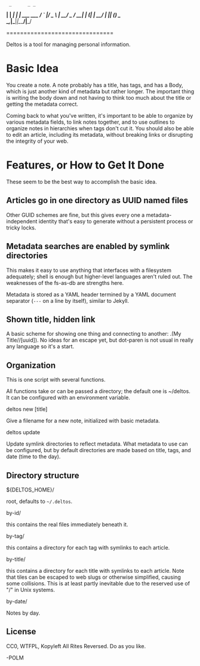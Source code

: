 
     _      _ _            
  __| | ___| | |_ ___  ___ 
 / _` |/ _ \ | __/ _ \/ __|
| (_| |  __/ | || (_) \__ \
 \__,_|\___|_|\__\___/|___/
                           
===============================

Deltos is a tool for managing personal information. 

# Basic Idea

You create a note. A note probably has a title, has tags, and has a Body, which
is just another kind of metadata but rather longer. The important thing is
writing the body down and not having to think too much about the title or
getting the metadata correct.

Coming back to what you've written, it's important to be able to organize by
various metadata fields, to link notes together, and to use outlines to
organize notes in hierarchies when tags don't cut it. You should also be able
to edit an article, including its metadata, without breaking links or
disrupting the integrity of your web. 

# Features, or How to Get It Done

These seem to be the best way to accomplish the basic idea. 

## Articles go in one directory as UUID named files

Other GUID schemes are fine, but this gives every one a metadata-independent
identity that's easy to generate without a persistent process or tricky locks.

## Metadata searches are enabled by symlink directories

This makes it easy to use anything that interfaces with a filesystem
adequately; shell is enough but higher-level languages aren't ruled out.
The weaknesses of the fs-as-db are strengths here.

Metadata is stored as a YAML header termined by a YAML document separator
(`---` on a line by itself), similar to Jekyll.

## Shown title, hidden link 

A basic scheme for showing one thing and connecting to another: .(My
Title//[uuid]). No ideas for an escape yet, but dot-paren is not usual in
really any language so it's a start.

## Organization

This is one script with several functions. 

All functions take or can be passed a directory; the default one is ~/deltos. 
It can be configured with an environment variable.

deltos new [title]

  Give a filename for a new note, initialized with basic metadata. 

deltos update

  Update symlink directories to reflect metadata. What metadata to use can be
  configured, but by default directories are made based on title, tags, and
  date (time to the day). 

## Directory structure

${DELTOS_HOME}/

  root, defaults to `~/.deltos`.

by-id/

  this contains the real files immediately beneath it.

by-tag/

  this contains a directory for each tag with symlinks to each article.

by-title/

  this contains a directory for each title with symlinks to each article. Note
  that tiles can be escaped to web slugs or otherwise simplified, causing some
  collisions. This is at least partly inevitable due to the reserved use of "/"
  in Unix systems.

by-date/

  Notes by day. 

## License

CC0, WTFPL, Kopyleft All Rites Reversed. Do as you like. 

-POLM
